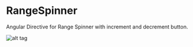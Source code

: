 # RangeSpinner
Angular Directive for Range Spinner with increment and decrement button.

![alt tag](http://4.bp.blogspot.com/-kPXK6ec8DRg/VmMrFJtNYEI/AAAAAAAAAus/0WcPbCu4xPE/s1600/number-range-spinner.png)
